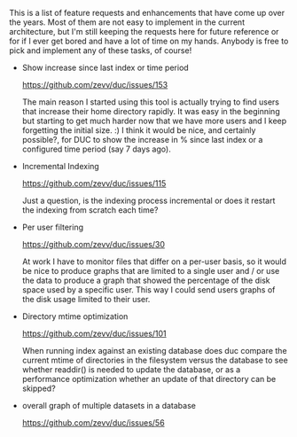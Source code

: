 
This is a list of feature requests and enhancements that have come up over the
years.  Most of them are not easy to implement in the current architecture, but
I'm still keeping the requests here for future reference or for if I ever get
bored and have a lot of time on my hands. Anybody is free to pick and implement
any of these tasks, of course!


- Show increase since last index or time period 

  https://github.com/zevv/duc/issues/153

  The main reason I started using this tool is actually trying to find users
  that increase their home directory rapidly. It was easy in the beginning but
  starting to get much harder now that we have more users and I keep forgetting
  the initial size. :) I think it would be nice, and certainly possible?, for
  DUC to show the increase in % since last index or a configured time period
  (say 7 days ago).

- Incremental Indexing
 
  https://github.com/zevv/duc/issues/115

  Just a question, is the indexing process incremental or does it restart the
  indexing from scratch each time?

- Per user filtering

  https://github.com/zevv/duc/issues/30

  At work I have to monitor files that differ on a per-user basis, so it would
  be nice to produce graphs that are limited to a single user and / or use the
  data to produce a graph that showed the percentage of the disk space used by
  a specific user. This way I could send users graphs of the disk usage limited
  to their user.

- Directory mtime optimization

  https://github.com/zevv/duc/issues/101

  When running index against an existing database does duc compare the current
  mtime of directories in the filesystem versus the database to see whether
  readdir() is needed to update the database, or as a performance optimization
  whether an update of that directory can be skipped?

- overall graph of multiple datasets in a database 

  https://github.com/zevv/duc/issues/56


